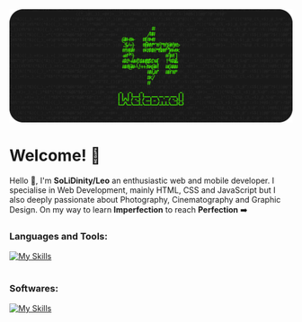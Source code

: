 <img src="https://github.com/SoLiDinity/SoLiDinity/blob/main/images/WELKOMEN.png" />                    

# Welcome! 👋
Hello 👋, I'm **SoLiDinity/Leo** an enthusiastic web and mobile developer. I specialise in Web Development, mainly HTML, CSS and JavaScript but I also deeply passionate about Photography, Cinematography and Graphic Design. On my way to learn **Imperfection** to reach **Perfection** ➡️
<br/>

### Languages and Tools:
[![My Skills](https://skillicons.dev/icons?i=html,css,js,php,dart,mysql,wordpress,flutter)](https://skillicons.dev)
<br />
<br />

### Softwares:
[![My Skills](https://skillicons.dev/icons?i=vscode,figma,ai,pr,ae)](https://skillicons.dev)
<br />
                                          
